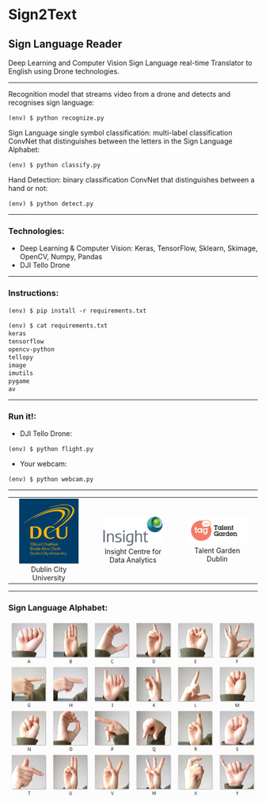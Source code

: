 # Sign2Text

## Sign Language Reader

Deep Learning and Computer Vision Sign Language real-time Translator to English using Drone technologies.

---

Recognition model that streams video from a drone and detects and recognises sign language:
```
(env) $ python recognize.py
```

Sign Language single symbol classification: multi-label classification ConvNet that distinguishes between the letters in the Sign Language Alphabet:
```
(env) $ python classify.py
```

Hand Detection: binary classification ConvNet that distinguishes between a hand or not:
```
(env) $ python detect.py
```

---

### Technologies:
* Deep Learning & Computer Vision: Keras, TensorFlow, Sklearn, Skimage, OpenCV, Numpy, Pandas
* DJI Tello Drone 

---

### Instructions:

```
(env) $ pip install -r requirements.txt
```

```
(env) $ cat requirements.txt
keras
tensorflow
opencv-python
tellopy
image
imutils
pygame
av
```

---

### Run it!:
* DJI Tello Drone:
```
(env) $ python flight.py
```
* Your webcam:
```
(env) $ python webcam.py
```

---

<table>
    <tr>
        <td align="center" width="200">
            <img src='img/dcu.png' width='120'/>
            <div style='word-wrap: break-word;width:120px;vertical-align:text-bottom'>Dublin City University</div></td>
        <td align="center" width="200">
            <img src='img/insight-centre.png' width='120'/>
            <div style='word-wrap:break-word;width:140px;vertical-align:text-bottom'>Insight Centre for Data Analytics</div>
        </td>
        <td align="center" width="200">
            <img src='img/talent-garden.png' width='120'/>
            <div style='word-wrap: break-word;width:120px;vertical-align:text-bottom'>Talent Garden Dublin</div>
        </td>
    </tr>
</table>

---

### Sign Language Alphabet:
<img src='img/letters.png' width='700'/>